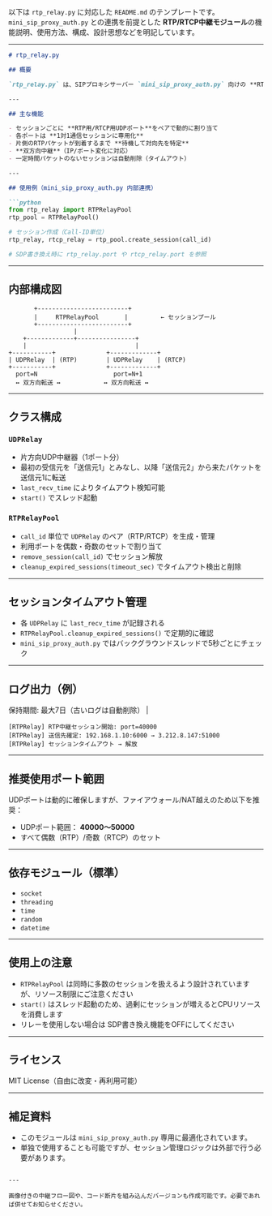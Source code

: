 以下は `rtp_relay.py` に対応した `README.md` のテンプレートです。`mini_sip_proxy_auth.py` との連携を前提とした **RTP/RTCP中継モジュール**の機能説明、使用方法、構成、設計思想などを明記しています。

---

````markdown
# rtp_relay.py

## 概要

`rtp_relay.py` は、SIPプロキシサーバー `mini_sip_proxy_auth.py` 向けの **RTP / RTCP 中継モジュール**です。NAT越えやセキュリティの観点から、クライアント間の直接メディア通信を避け、プロキシ経由でRTP/RTCPパケットを中継します。

---

## 主な機能

- セッションごとに **RTP用/RTCP用UDPポート**をペアで動的に割り当て
- 各ポートは **1対1通信セッションに専用化**
- 片側のRTPパケットが到着するまで **待機して対向先を特定**
- **双方向中継**（IP/ポート変化に対応）
- 一定時間パケットのないセッションは自動削除（タイムアウト）

---

## 使用例（mini_sip_proxy_auth.py 内部連携）

```python
from rtp_relay import RTPRelayPool
rtp_pool = RTPRelayPool()

# セッション作成（Call-ID単位）
rtp_relay, rtcp_relay = rtp_pool.create_session(call_id)

# SDP書き換え時に rtp_relay.port や rtcp_relay.port を参照
````

---

## 内部構成図

```
       +-------------------------+
       |     RTPRelayPool       |         ← セッションプール
       +-------------------------+
                  |
    +-------------+----------------+
    |                              |
+-----------+              +-------------+
| UDPRelay  | (RTP)        | UDPRelay    | (RTCP)
+-----------+              +-------------+
  port=N                     port=N+1
  ↔ 双方向転送 ↔            ↔ 双方向転送 ↔
```

---

## クラス構成

### `UDPRelay`

* 片方向UDP中継器（1ポート分）
* 最初の受信元を「送信元1」とみなし、以降「送信元2」から来たパケットを送信元1に転送
* `last_recv_time` によりタイムアウト検知可能
* `start()` でスレッド起動

### `RTPRelayPool`

* `call_id` 単位で `UDPRelay` のペア（RTP/RTCP）を生成・管理
* 利用ポートを偶数・奇数のセットで割り当て
* `remove_session(call_id)` でセッション解放
* `cleanup_expired_sessions(timeout_sec)` でタイムアウト検出と削除

---

## セッションタイムアウト管理

* 各 `UDPRelay` に `last_recv_time` が記録される
* `RTPRelayPool.cleanup_expired_sessions()` で定期的に確認
* `mini_sip_proxy_auth.py` ではバックグラウンドスレッドで5秒ごとにチェック

---

## ログ出力（例）
保持期間: 最大7日（古いログは自動削除）           |
```
[RTPRelay] RTP中継セッション開始: port=40000
[RTPRelay] 送信先確定: 192.168.1.10:6000 → 3.212.8.147:51000
[RTPRelay] セッションタイムアウト → 解放
```

---

## 推奨使用ポート範囲

UDPポートは動的に確保しますが、ファイアウォール/NAT越えのため以下を推奨：

* UDPポート範囲： **40000〜50000**
* すべて偶数（RTP）/奇数（RTCP）のセット

---

## 依存モジュール（標準）

* `socket`
* `threading`
* `time`
* `random`
* `datetime`

---

## 使用上の注意

* `RTPRelayPool` は同時に多数のセッションを扱えるよう設計されていますが、リソース制限にご注意ください
* `start()` はスレッド起動のため、過剰にセッションが増えるとCPUリソースを消費します
* リレーを使用しない場合は SDP書き換え機能をOFFにしてください

---

## ライセンス

MIT License（自由に改変・再利用可能）

---

## 補足資料

* このモジュールは `mini_sip_proxy_auth.py` 専用に最適化されています。
* 単独で使用することも可能ですが、セッション管理ロジックは外部で行う必要があります。

```

---

画像付きの中継フロー図や、コード断片を組み込んだバージョンも作成可能です。必要であれば併せてお知らせください。
```
